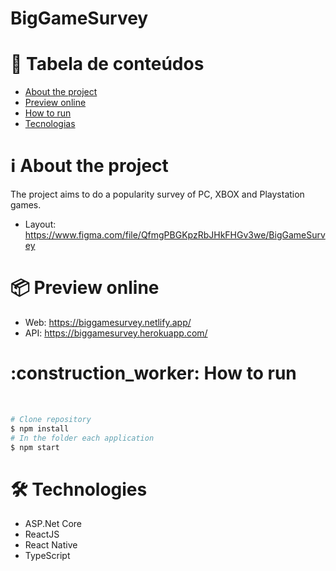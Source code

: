# BigGameSurvey

# :pushpin: Tabela de conteúdos
<!--ts-->
   * [About the project](#about)
   * [Preview online](#preview)
   * [How to run](#run)
   * [Tecnologias](#tech)
<!--te-->

<h1 name="about">ℹ About the project</h1>

The project aims to do a popularity survey of PC, XBOX and Playstation games.

- Layout: https://www.figma.com/file/QfmgPBGKpzRbJHkFHGv3we/BigGameSurvey

<h1 name="preview">📦 Preview online</h1>

- Web: https://biggamesurvey.netlify.app/
- API: https://biggamesurvey.herokuapp.com/

<h1 name="run">:construction_worker: How to run</h1> <br>

```bash
# Clone repository
$ npm install
# In the folder each application
$ npm start
```

<h1 name="tech">🛠 Technologies</h1>

- ASP.Net Core
- ReactJS
- React Native
- TypeScript
